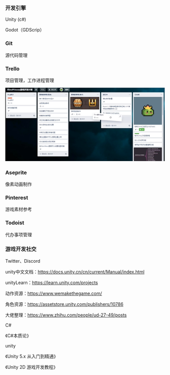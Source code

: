 ### 开发引擎
Unity (c#)

Godot（GDScrip）

### Git
源代码管理


### Trello
项目管理，工作进程管理

![Alt text](./image/image.png)

### Aseprite
像素动画制作

### Pinterest
游戏素材参考

### Todoist
代办事项管理


### 游戏开发社交
Twitter、Discord



unity中文文档：https://docs.unity.cn/cn/current/Manual/index.html

unityLearn：https://learn.unity.com/projects

动作资源：https://www.wemakethegame.com/

角色资源：https://assetstore.unity.com/publishers/10786

大佬整理：https://www.zhihu.com/people/ud-27-49/posts


C#

《C#本质论》


unity

《Unity 5.x 从入门到精通》

《Unity 2D 游戏开发教程》